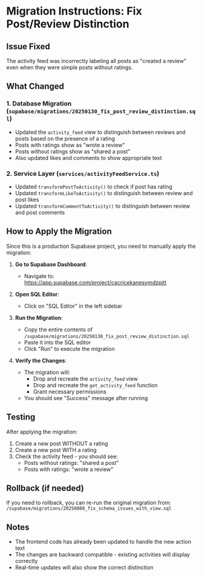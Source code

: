 # Migration Instructions: Fix Post/Review Distinction

## Issue Fixed
The activity feed was incorrectly labeling all posts as "created a review" even when they were simple posts without ratings.

## What Changed

### 1. Database Migration (`supabase/migrations/20250130_fix_post_review_distinction.sql`)
- Updated the `activity_feed` view to distinguish between reviews and posts based on the presence of a rating
- Posts with ratings show as "wrote a review"
- Posts without ratings show as "shared a post"
- Also updated likes and comments to show appropriate text

### 2. Service Layer (`services/activityFeedService.ts`)
- Updated `transformPostToActivity()` to check if post has rating
- Updated `transformLikeToActivity()` to distinguish between review and post likes
- Updated `transformCommentToActivity()` to distinguish between review and post comments

## How to Apply the Migration

Since this is a production Supabase project, you need to manually apply the migration:

1. **Go to Supabase Dashboard**: 
   - Navigate to: https://app.supabase.com/project/cacrjcekanesymdzpjtt

2. **Open SQL Editor**:
   - Click on "SQL Editor" in the left sidebar

3. **Run the Migration**:
   - Copy the entire contents of `/supabase/migrations/20250130_fix_post_review_distinction.sql`
   - Paste it into the SQL editor
   - Click "Run" to execute the migration

4. **Verify the Changes**:
   - The migration will:
     - Drop and recreate the `activity_feed` view
     - Drop and recreate the `get_activity_feed` function
     - Grant necessary permissions
   - You should see "Success" message after running

## Testing

After applying the migration:

1. Create a new post WITHOUT a rating
2. Create a new post WITH a rating
3. Check the activity feed - you should see:
   - Posts without ratings: "shared a post"
   - Posts with ratings: "wrote a review"

## Rollback (if needed)

If you need to rollback, you can re-run the original migration from:
`/supabase/migrations/20250808_fix_schema_issues_with_view.sql`

## Notes

- The frontend code has already been updated to handle the new action text
- The changes are backward compatible - existing activities will display correctly
- Real-time updates will also show the correct distinction